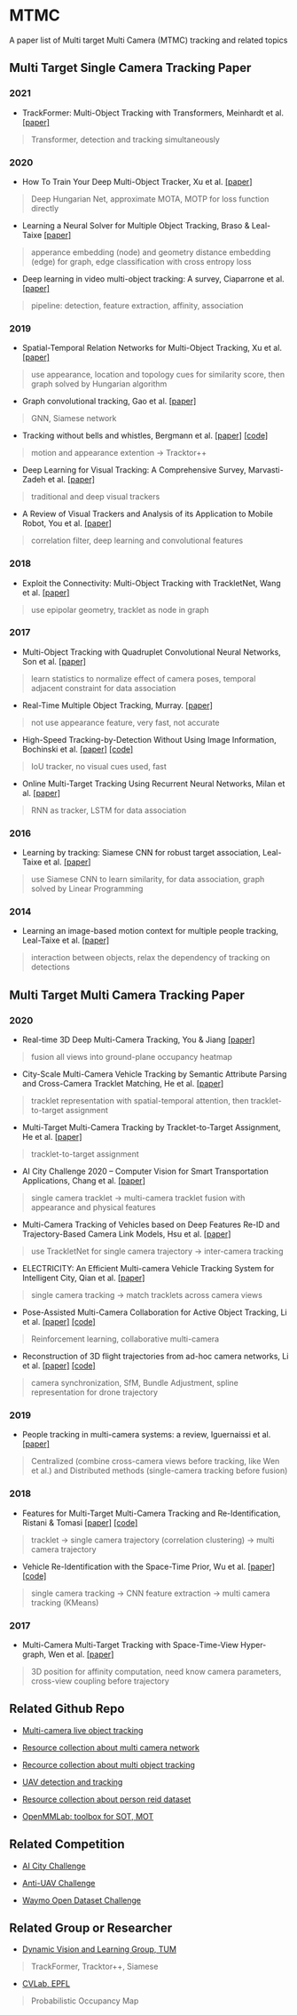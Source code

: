 # MTMC
A paper list of Multi target Multi Camera (MTMC) tracking and related topics

## Multi Target Single Camera Tracking Paper

### 2021
- TrackFormer: Multi-Object Tracking with Transformers, Meinhardt et al. [[paper]](https://arxiv.org/abs/2101.02702)
> Transformer, detection and tracking simultaneously

### 2020
- How To Train Your Deep Multi-Object Tracker, Xu et al. [[paper]](https://arxiv.org/abs/1906.06618)
> Deep Hungarian Net, approximate MOTA, MOTP for loss function directly

- Learning a Neural Solver for Multiple Object Tracking, Braso & Leal-Taixe [[paper]](https://arxiv.org/abs/1912.07515)
> apperance embedding (node) and geometry distance embedding (edge) for graph, edge classification with cross entropy loss 

- Deep learning in video multi-object tracking: A survey, Ciaparrone et al. [[paper]](https://arxiv.org/abs/1907.12740)
> pipeline: detection, feature extraction, affinity, association

### 2019
- Spatial-Temporal Relation Networks for Multi-Object Tracking, Xu et al. [[paper]](https://openaccess.thecvf.com/content_ICCV_2019/papers/Xu_Spatial-Temporal_Relation_Networks_for_Multi-Object_Tracking_ICCV_2019_paper.pdf)
> use appearance, location and topology cues for similarity score, then graph solved by Hungarian algorithm

- Graph convolutional tracking, Gao et al. [[paper]](https://openaccess.thecvf.com/content_CVPR_2019/papers/Gao_Graph_Convolutional_Tracking_CVPR_2019_paper.pdf)
> GNN, Siamese network

- Tracking without bells and whistles, Bergmann et al. [[paper]](https://arxiv.org/abs/1903.05625) [[code]](https://github.com/phil-bergmann/tracking_wo_bnw)
> motion and appearance extention -> Tracktor++

- Deep Learning for Visual Tracking: A Comprehensive Survey, Marvasti-Zadeh et al. [[paper]](https://arxiv.org/abs/1912.00535)
> traditional and deep visual trackers 

- A Review of Visual Trackers and Analysis of its Application to Mobile Robot, You et al. [[paper]](https://arxiv.org/abs/1910.09761)
> correlation filter, deep learning and convolutional features

### 2018

- Exploit the Connectivity: Multi-Object Tracking with TrackletNet, Wang et al. [[paper]](https://arxiv.org/abs/1811.07258)
> use epipolar geometry, tracklet as node in graph

### 2017
- Multi-Object Tracking with Quadruplet Convolutional Neural Networks, Son et al. [[paper]](https://openaccess.thecvf.com/content_cvpr_2017/papers/Son_Multi-Object_Tracking_With_CVPR_2017_paper.pdf)
> learn statistics to normalize effect of camera poses, temporal adjacent constraint for data association 

- Real-Time Multiple Object Tracking, Murray. [[paper]](https://www.diva-portal.org/smash/get/diva2:1146388/FULLTEXT01.pdf)
> not use appearance feature, very fast, not accurate

- High-Speed Tracking-by-Detection Without Using Image Information, Bochinski et al. [[paper]](http://elvera.nue.tu-berlin.de/files/1517Bochinski2017.pdf) [[code]](https://github.com/bochinski/iou-tracker)
> IoU tracker, no visual cues used, fast  

- Online Multi-Target Tracking Using Recurrent Neural Networks, Milan et al. [[paper]](https://arxiv.org/abs/1604.03635)
> RNN as tracker, LSTM for data association

### 2016
- Learning by tracking: Siamese CNN for robust target association, Leal-Taixe et al. [[paper]](https://arxiv.org/abs/1604.07866)
> use Siamese CNN to learn similarity, for data association, graph solved by Linear Programming 

### 2014
- Learning an image-based motion context for multiple people tracking, Leal-Taixe et al. [[paper]](https://ieeexplore.ieee.org/document/6909848)
> interaction between objects, relax the dependency of tracking on detections


## Multi Target Multi Camera Tracking Paper

### 2020
- Real-time 3D Deep Multi-Camera Tracking, You & Jiang [[paper]](https://arxiv.org/abs/2003.11753)
> fusion all views into ground-plane occupancy heatmap 

- City-Scale Multi-Camera Vehicle Tracking by Semantic Attribute Parsing and Cross-Camera Tracklet Matching, He et al. [[paper]](https://openaccess.thecvf.com/content_CVPRW_2020/papers/w35/He_City-Scale_Multi-Camera_Vehicle_Tracking_by_Semantic_Attribute_Parsing_and_Cross-Camera_CVPRW_2020_paper.pdf)
> tracklet representation with spatial-temporal attention, then tracklet-to-target assignment

- Multi-Target Multi-Camera Tracking by Tracklet-to-Target Assignment, He et al. [[paper]](https://ieeexplore.ieee.org/document/9042858)
> tracklet-to-target assignment

- AI City Challenge 2020 – Computer Vision for Smart Transportation Applications, Chang et al. [[paper]](https://openaccess.thecvf.com/content_CVPRW_2020/papers/w35/Chang_AI_City_Challenge_2020_-_Computer_Vision_for_Smart_Transportation_CVPRW_2020_paper.pdf)
> single camera tracklet -> multi-camera tracklet fusion with appearance and physical features

- Multi-Camera Tracking of Vehicles based on Deep Features Re-ID and Trajectory-Based Camera Link Models, Hsu et al. [[paper]](https://openaccess.thecvf.com/content_CVPRW_2019/papers/AI%20City/Hsu_Multi-Camera_Tracking_of_Vehicles_based_on_Deep_Features_Re-ID_and_CVPRW_2019_paper.pdf)
> use TrackletNet for single camera trajectory -> inter-camera tracking

- ELECTRICITY: An Efficient Multi-camera Vehicle Tracking System for Intelligent City, Qian et al. [[paper]](https://openaccess.thecvf.com/content_CVPRW_2020/papers/w35/Qian_ELECTRICITY_An_Efficient_Multi-Camera_Vehicle_Tracking_System_for_Intelligent_City_CVPRW_2020_paper.pdf)
> single camera tracking -> match tracklets across camera views

- Pose-Assisted Multi-Camera Collaboration for Active Object Tracking, Li et al. [[paper]](https://arxiv.org/abs/2001.05161) [[code]](https://github.com/LilJing/pose-assisted-collaboration)
> Reinforcement learning, collaborative multi-camera

- Reconstruction of 3D flight trajectories from ad-hoc camera networks, Li et al. [[paper]](https://arxiv.org/abs/2003.04784) [[code]](https://github.com/CenekAlbl/mvus)
> camera synchronization, SfM, Bundle Adjustment, spline representation for drone trajectory  

### 2019
- People tracking in multi-camera systems: a review, Iguernaissi et al. [[paper]](https://link.springer.com/article/10.1007/s11042-018-6638-5)
> Centralized (combine cross-camera views before tracking, like Wen et al.) and Distributed methods (single-camera tracking before fusion)

### 2018
- Features for Multi-Target Multi-Camera Tracking and Re-Identification, Ristani & Tomasi [[paper]](https://arxiv.org/abs/1803.10859) [[code]](https://github.com/SamvitJ/Duke-DeepCC)
> tracklet -> single camera trajectory (correlation clustering) -> multi camera trajectory

- Vehicle Re-Identification with the Space-Time Prior, Wu et al. [[paper]](https://openaccess.thecvf.com/content_cvpr_2018_workshops/papers/w3/Wu_Vehicle_Re-Identification_With_CVPR_2018_paper.pdf) [[code]](https://github.com/cw1204772/AIC2018_iamai)
> single camera tracking -> CNN feature extraction -> multi camera tracking (KMeans)

### 2017
- Multi-Camera Multi-Target Tracking with Space-Time-View Hyper-graph, Wen et al. [[paper]](https://link.springer.com/article/10.1007/s11263-016-0943-0)
> 3D position for affinity computation, need know camera parameters, cross-view coupling before trajectory


## Related Github Repo
- [Multi-camera live object tracking](https://github.com/LeonLok/Multi-Camera-Live-Object-Tracking)

- [Resource collection about multi camera network](https://github.com/YanLu-nyu/Awesome-Multi-Camera-Network)<br/>

- [Recource collection about multi object tracking](https://github.com/nightmaredimple/Multi-object-Tracking-paper-code-list)

- [UAV detection and tracking](https://github.com/tau-adl/Detection_Tracking_JetsonTX2)<br/>

- [Resource collection about person reid dataset](https://github.com/NEU-Gou/awesome-reid-dataset)<br/>

- [OpenMMLab: toolbox for SOT, MOT](https://github.com/open-mmlab/mmtracking)

## Related Competition
- [AI City Challenge](https://www.aicitychallenge.org/)

- [Anti-UAV Challenge](https://anti-uav.github.io/)

- [Waymo Open Dataset Challenge](https://waymo.com/open/challenges)

## Related Group or Researcher

- [Dynamic Vision and Learning Group, TUM](https://dvl.in.tum.de/research/)
> TrackFormer, Tracktor++, Siamese

- [CVLab, EPFL](https://www.epfl.ch/labs/cvlab/research/research-surv/research-body-surv-index-php/)
> Probabilistic Occupancy Map


<!--
[DeepSORT](https://github.com/nwojke/deep_sort) <br/>
<br/>
<br/>
-->
